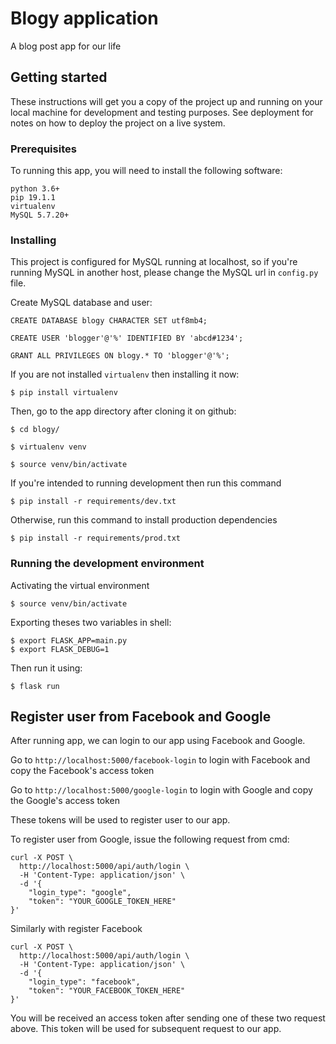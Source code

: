 # Blogy application

A blog post app for our life

## Getting started

These instructions will get you a copy of the project up and running on your local machine for development and testing purposes. 
See deployment for notes on how to deploy the project on a live system.

### Prerequisites

To running this app, you will need to install the following software:

```
python 3.6+
pip 19.1.1
virtualenv
MySQL 5.7.20+
```

### Installing

This project is configured for MySQL running at localhost, so if you're running
MySQL in another host, please change the MySQL url in `config.py` file.

Create MySQL database and user:

```mysql
CREATE DATABASE blogy CHARACTER SET utf8mb4;

CREATE USER 'blogger'@'%' IDENTIFIED BY 'abcd#1234';

GRANT ALL PRIVILEGES ON blogy.* TO 'blogger'@'%';
```

If you are not installed `virtualenv` then installing it now:

```shell script
$ pip install virtualenv
```

Then, go to the app directory after cloning it on github:

```shell script
$ cd blogy/

$ virtualenv venv

$ source venv/bin/activate
```

If you're intended to running development then run this command
```shell script
$ pip install -r requirements/dev.txt
```
Otherwise, run this command to install production dependencies
```shell script
$ pip install -r requirements/prod.txt
```

### Running the development environment

Activating the virtual environment
```shell script
$ source venv/bin/activate
```

Exporting theses two variables in shell:
```shell script
$ export FLASK_APP=main.py
$ export FLASK_DEBUG=1
```

Then run it using:
```shell script
$ flask run
```

## Register user from Facebook and Google
After running app, we can login to our app using Facebook and Google.

Go to `http://localhost:5000/facebook-login` to login with Facebook and copy the Facebook's access token

Go to `http://localhost:5000/google-login` to login with Google and copy the Google's access token

These tokens will be used to register user to our app.

To register user from Google, issue the following request from cmd:

```shell script
curl -X POST \
  http://localhost:5000/api/auth/login \
  -H 'Content-Type: application/json' \
  -d '{
	"login_type": "google",
	"token": "YOUR_GOOGLE_TOKEN_HERE"
}'
```

Similarly with register Facebook
```shell script
curl -X POST \
  http://localhost:5000/api/auth/login \
  -H 'Content-Type: application/json' \
  -d '{
	"login_type": "facebook",
	"token": "YOUR_FACEBOOK_TOKEN_HERE"
}'
```

You will be received an access token after sending one of these two request above.
This token will be used for subsequent request to our app.
